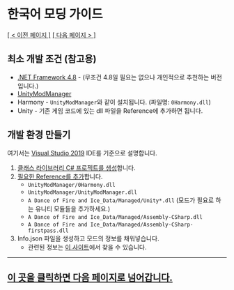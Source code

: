 # 한국어 모딩 가이드
<ins>[[ < 이전 페이지 ]](./main.md)</ins> <ins>[[ 다음 페이지 > ]](./dev-2.md)</ins>

## 최소 개발 조건 (참고용)
* [.NET Framework 4.8](https://go.microsoft.com/fwlink/?linkid=2088517) - (무조건 4.8일 필요는 없으나 개인적으로 추천하는 버전입니다.)
* [UnityModManager](https://github.com/newman55/unity-mod-manager)
* Harmony - `UnityModManager`와 같이 설치됩니다. (파일명: `0Harmony.dll`)
* Unity - 기존 게임 코드에 있는 dll 파일을 Reference에 추가하면 됩니다.

## 개발 환경 만들기

여기서는 [Visual Studio 2019](https://visualstudio.microsoft.com/) IDE를 기준으로 설명합니다.

1. [클래스 라이브러리 C# 프로젝트를 생성](https://docs.microsoft.com/en-us/dotnet/core/tutorials/library-with-visual-studio)합니다.
2. [필요한 Reference를 추가](https://docs.microsoft.com/en-us/visualstudio/ide/managing-references-in-a-project?view=vs-2019)합니다.
    * `UnityModManager/0Harmony.dll`
    * `UnityModManager/UnityModManager.dll`
    * `A Dance of Fire and Ice_Data/Managed/Unity*.dll` (모드가 필요로 하는 유니티 모듈들을 추가하세요.)
    * `A Dance of Fire and Ice_Data/Managed/Assembly-CSharp.dll`
    * `A Dance of Fire and Ice_Data/Managed/Assembly-CSharp-firstpass.dll`
3. Info.json 파일을 생성하고 모드의 정보를 채워넣습니다.
    * 관련된 정보는 [이 사이트](https://wiki.nexusmods.com/index.php/How_to_create_mod_for_unity_game)에서 찾을 수 있습니다.

---

## [이 곳을 클릭하면 다음 페이지로 넘어갑니다.](./dev-2.md)